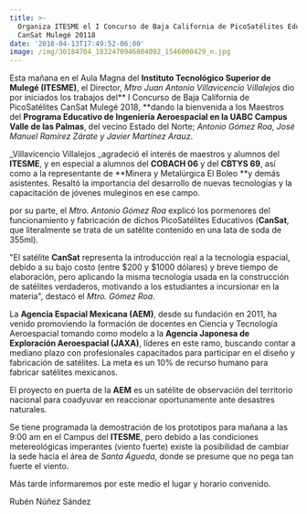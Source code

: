 ```yaml
---
title: >-
  Organiza ITESME el I Concurso de Baja California de PicoSatélites Educativos
  CanSat Mulegé 20118
date: '2018-04-13T17:49:52-06:00'
image: /img/30184704_1832470946804092_1546000429_n.jpg
---
```

Esta mañana en el Aula Magna del **Instituto Tecnológico Superior de Mulegé (ITESME)**, el Director, _Mtro Juan Antonio Villavicencio Villalejos_ dio por iniciados los trabajos del** I Concurso de Baja California de PicoSatélites CanSat Mulegé 2018, **dando la bienvenida a los Maestros del **Programa Educativo de Ingeniería Aeroespacial en la UABC Campus Valle de las Palmas**, del vecino Estado del Norte; _Antonio Gómez Roa, José Manuel Ramírez Zárate y Javier Martínez Arauz_.

_Villavicencio Villalejos _agradeció el interés de maestros y alumnos del **ITESME**, y en especial a alumnos del **COBACH 06** y del **CBTYS 69**, así como a la representante de **Minera y Metalúrgica El Boleo **y demás asistentes. Resaltó la importancia del desarrollo de nuevas tecnologías y la capacitación de jóvenes muleginos en ese campo.

por su parte, el _Mtro. Antonio Gómez Roa_ explicó los pormenores del funcionamiento y fabricación de dichos PicoSatélites Educativos (**CanSat**, que literalmente se trata de un satélite contenido en una lata de soda de 355ml).

"El satélite **CanSat** representa la introducción real a la tecnología espacial, debido a su bajo costo (entre $200 y $1000 dólares) y breve tiempo de elaboración, pero aplicando la misma tecnología usada en la construcción de satélites verdaderos, motivando a los estudiantes a incursionar en la materia", destacó el _Mtro. Gómez Roa_.

La **Agencia Espacial Mexicana (AEM)**, desde su fundación en 2011, ha venido promoviendo la formación de docentes en Ciencia y Tecnología Aeroespacial tomando como modelo a la **Agencia Japonesa de Exploración Aeroespacial (JAXA)**, líderes en este ramo, buscando contar a mediano plazo con profesionales capacitados para participar en el diseño y fabricación de satélites. La meta es un 10% de recurso humano para fabricar satélites mexicanos.

El proyecto en puerta de la **AEM** es un satélite de observación del territorio nacional para coadyuvar en reaccionar oportunamente ante desastres naturales.

Se tiene programada la demostración de los prototipos para mañana a las 9:00 am en el Campus del **ITESME**, pero debido a las condiciones metereológicas imperantes (viento fuerte) existe la posibilidad de cambiar la sede hacia el área de _Santa Águeda_, donde se presume que no pega tan fuerte el viento. 

Más tarde informaremos por este medio el lugar y horario convenido.



Rubén Núñez Sández
